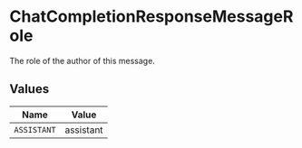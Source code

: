 # ChatCompletionResponseMessageRole

The role of the author of this message.


## Values

| Name        | Value       |
| ----------- | ----------- |
| `ASSISTANT` | assistant   |